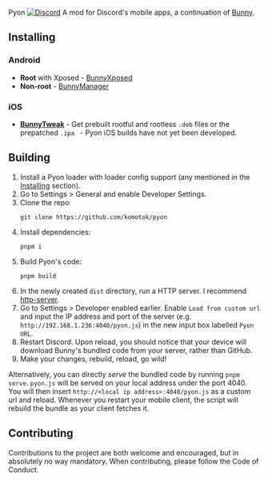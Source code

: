 Pyon [![Discord](https://img.shields.io/discord/1273043343445852161?style=social&logo=discord&label=Pyon)](https://discord.gg/d6gwJ5nquG)
A mod for Discord's mobile apps, a continuation of [Bunny]([https://github.com/pyoncord]).

## Installing

### Android

- **Root** with Xposed - [BunnyXposed](https://github.com/pyoncord/BunnyXposed/releases/latest)
- **Non-root** - [BunnyManager](https://github.com/pyoncord/BunnyManager/releases/latest)

### iOS
- [**BunnyTweak**](https://github.com/pyoncord/BunnyTweak) - Get prebuilt rootful and rootless `.deb` files or the prepatched `.ipa ` - Pyon iOS builds have not yet been developed.

## Building
1. Install a Pyon loader with loader config support (any mentioned in the [Installing](#installing) section).
1. Go to Settings > General and enable Developer Settings.
1. Clone the repo:
    ```
    git clone https://github.com/komotok/pyon
    ```
1. Install dependencies:
    ```
    pnpm i
    ```
1. Build Pyon's code:
    ```
    pnpm build
    ```
1. In the newly created `dist` directory, run a HTTP server. I recommend [http-server](https://www.npmjs.com/package/http-server).
1. Go to Settings > Developer enabled earlier. Enable `Load from custom url` and input the IP address and port of the server (e.g. `http://192.168.1.236:4040/pyon.js`) in the new input box labelled `Pyon URL`.
1. Restart Discord. Upon reload, you should notice that your device will download Bunny's bundled code from your server, rather than GitHub.
1. Make your changes, rebuild, reload, go wild!

Alternatively, you can directly *serve* the bundled code by running `pnpm serve`. `pyon.js` will be served on your local address under the port 4040. You will then insert `http://<local ip address>:4040/pyon.js` as a custom url and reload. Whenever you restart your mobile client, the script will rebuild the bundle as your client fetches it.


## Contributing

Contributions to the project are both welcome and encouraged, but in absolutely no way mandatory. When contributing, please follow the Code of Conduct.
